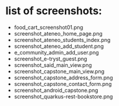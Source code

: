 # list of screenshots:
* food_cart_screenshot01.png
* screenshot_ateneo_home_page.png
* screenshot_ateneo_students_index.png
* screenshot_ateneo_add_student.png
* e_community_admin_add_user.png
* screenshot_e-tryst_guest.png
* screenshot_said_main_view.png
* screenshot_capstone_main_view.png
* screenshot_capstone_address_form.png
* screenshot_capstone_contact_form.png
* screenshot_android_capstone.png
* screenshot_quarkus-rest-bookstore.png
